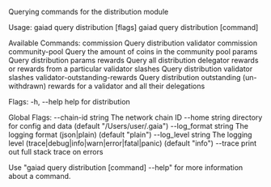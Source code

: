 Querying commands for the distribution module

Usage:
  gaiad query distribution [flags]
  gaiad query distribution [command]

Available Commands:
  commission                    Query distribution validator commission
  community-pool                Query the amount of coins in the community pool
  params                        Query distribution params
  rewards                       Query all distribution delegator rewards or rewards from a particular validator
  slashes                       Query distribution validator slashes
  validator-outstanding-rewards Query distribution outstanding (un-withdrawn) rewards for a validator and all their delegations

Flags:
  -h, --help   help for distribution

Global Flags:
      --chain-id string     The network chain ID
      --home string         directory for config and data (default "/Users/user/.gaia")
      --log_format string   The logging format (json|plain) (default "plain")
      --log_level string    The logging level (trace|debug|info|warn|error|fatal|panic) (default "info")
      --trace               print out full stack trace on errors

Use "gaiad query distribution [command] --help" for more information about a command.
